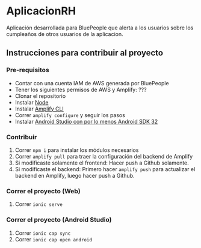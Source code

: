 # AplicacionRH

Aplicación desarrollada para BluePeople que alerta a los usuarios sobre los cumpleaños de otros usuarios de la aplicacion.

## Instrucciones para contribuir al proyecto

### Pre-requisitos
* Contar con una cuenta IAM de AWS generada por BluePeople
* Tener los siguientes permisos de AWS y Amplify: ???
* Clonar el repositorio
* Instalar [Node](https://nodejs.org/en/)
* Instalar [Amplify CLI](https://docs.amplify.aws/cli/start/install/)
* Correr ```amplify configure``` y seguir los pasos
* Instalar [Android Studio con por lo menos Android SDK 32](https://developer.android.com/studio)

### Contribuir
1. Correr ```npm i``` para instalar los módulos necesarios
2. Correr ```amplify pull``` para traer la configuración del backend de Amplify
3. Si modificaste solamente el frontend: Hacer push a Github solamente.
4. Si modificaste el backend: Primero hacer ```amplify push``` para actualizar el backend en Amplify, luego hacer push a Github.

### Correr el proyecto (Web)
1. Correr ```ionic serve```

### Correr el proyecto (Android Studio)
1. Correr ```ionic cap sync```
2. Correr ```ionic cap open android```



